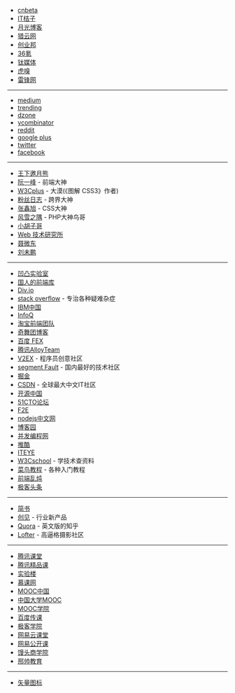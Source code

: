 
- [cnbeta](http://www.cnbeta.com)
- [IT桔子](https://www.itjuzi.com)
- [月光博客](http://www.williamlong.info)
- [猎云网](http://www.lieyunwang.com)
- [创业邦](http://www.cyzone.cn)
- [36氪](http://36kr.com)
- [钛媒体](http://www.tmtpost.com)
- [虎嗅](https://www.huxiu.com)
- [雷锋网](https://www.leiphone.com)

---

- [medium](https://medium.com)
- [trending](https://github.com/trending)
- [dzone](https://dzone.com)
- [ycombinator](https://news.ycombinator.com)
- [reddit](https://www.reddit.com)
- [google plus](https://plus.google.com/discover)
- [twitter](https://twitter.com)
- [facebook](https://www.facebook.com)

---

- [王下邀月熊](https://segmentfault.com/u/wxyyxc1992)
- [阮一峰](http://www.ruanyifeng.com/blog/) - 前端大神
- [W3Cplus](http://www.w3cplus.com) - 大漠(《图解 CSS3》作者)
- [粉丝日志](http://blog.fens.me) - 跨界大神
- [张鑫旭](http://www.zhangxinxu.com/wordpress/) - CSS大神
- [风雪之隅](http://www.laruence.com) - PHP大神鸟哥
- [小胡子哥](http://www.barretlee.com/entry/)
- [Web 技术研究所](https://www.web-tinker.com)
- [聂微东](http://www.fefork.com)
- [刘未鹏](http://mindhacks.cn)

---

- [凹凸实验室](https://aotu.io)
- [国人的前端库](https://www.awesomes.cn)
- [Div.io](http://div.io/)
- [stack overflow](https://stackoverflow.com) - 专治各种疑难杂症
- [IBM中国](https://www.ibm.com/developerworks/community/groups/service/html/communityview?communityUuid=3302cc3b-074e-44da-90b1-5055f1dc0d9c&lang=zh)
- [InfoQ](http://www.infoq.com/cn/)
- [淘宝前端团队](http://taobaofed.org)
- [奇舞团博客](http://www.75team.com)
- [百度 FEX](http://fex.baidu.com)
- [腾讯AlloyTeam](http://www.alloyteam.com)
- [V2EX](https://www.v2ex.com) - 程序员创意社区
- [segment Fault](https://segmentfault.com) - 国内最好的技术社区
- [掘金](https://juejin.im)
- [CSDN](http://www.csdn.net) - 全球最大中文IT社区
- [开源中国](https://www.oschina.net)
- [51CTO论坛](http://bbs.51cto.com)
- [F2E](http://f2e.im)
- [nodejs中文网](http://cnodejs.org)
- [博客园](https://www.cnblogs.com)
- [并发编程网](http://ifeve.com)
- [推酷](http://www.tuicool.com)
- [ITEYE](http://www.iteye.com)
- [W3Cschool](https://www.w3cschool.cn) - 学技术查资料
- [菜鸟教程](http://www.runoob.com) - 各种入门教程
- [前端乱炖](http://www.html-js.com)
- [极客头条](http://geek.csdn.net)

---

- [简书](http://www.jianshu.com)
- [创见](http://tech2ipo.com) - 行业新产品
- [Quora](https://www.quora.com) - 英文版的知乎
- [Lofter](http://www.lofter.com) - 高逼格摄影社区

---

- [腾讯课堂](https://ke.qq.com)
- [腾讯精品课](http://class.qq.com)
- [实验楼](https://www.shiyanlou.com)
- [慕课网](http://www.imooc.com)
- [MOOC中国](http://www.mooc.cn)
- [中国大学MOOC](http://www.icourse163.org)
- [MOOC学院](http://mooc.guokr.com)
- [百度传课](https://chuanke.baidu.com)
- [极客学院](http://www.jikexueyuan.com)
- [网易云课堂](http://study.163.com)
- [网易公开课](https://open.163.com)
- [馒头商学院](http://www.mtedu.com)
- [邢帅教育](http://www.xsteach.com)

---
- [矢量图标](http://www.iconfont.cn)



